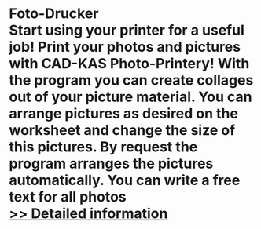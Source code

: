 # Foto-Drucker<br />Start using your printer for a useful job! Print your photos and pictures with CAD-KAS Photo-Printery! With the program you can create collages out of your picture material. You can arrange pictures as desired on the worksheet and change the size of this pictures. By request the program arranges the pictures automatically. You can write a free text for all photos<br />[>> Detailed information](https://secure.shareit.com/shareit/product.html?productid=300060462&affiliateid=200057808)
